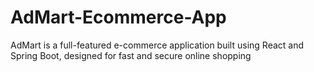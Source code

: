 # AdMart-Ecommerce-App
AdMart is a full-featured e-commerce application built using React and Spring Boot, designed for fast and secure online shopping
